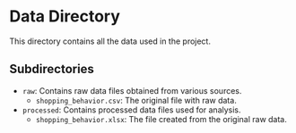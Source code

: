 # Data Directory

This directory contains all the data used in the project.

## Subdirectories

- `raw`: Contains raw data files obtained from various sources.
  - `shopping_behavior.csv`: The original file with raw data.
- `processed`: Contains processed data files used for analysis.
  - `shopping_behavior.xlsx`: The file created from the original raw data.
